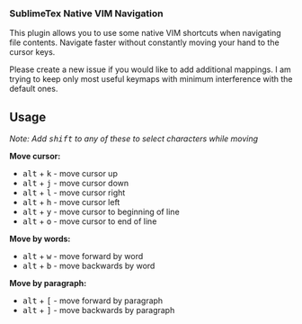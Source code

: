 ### SublimeTex Native VIM Navigation

This plugin allows you to use some native VIM shortcuts when navigating 
file contents. Navigate faster without constantly moving your hand to the 
cursor keys. 

Please create a new issue if you would like to add additional mappings. 
I am trying to keep only most useful keymaps with minimum interference with the
default ones.


## Usage

_Note: Add <kbd>shift</kbd> to any of these to select characters while moving_

**Move cursor:**
* <kbd>alt</kbd> + <kbd>k</kbd> - move cursor up
* <kbd>alt</kbd> + <kbd>j</kbd> - move cursor down
* <kbd>alt</kbd> + <kbd>l</kbd> - move cursor right
* <kbd>alt</kbd> + <kbd>h</kbd> - move cursor left
* <kbd>alt</kbd> + <kbd>y</kbd> - move cursor to beginning of line
* <kbd>alt</kbd> + <kbd>o</kbd> - move cursor to end of line

**Move by words:**
* <kbd>alt</kbd> + <kbd>w</kbd> - move forward by word
* <kbd>alt</kbd> + <kbd>b</kbd> - move backwards by word

**Move by paragraph:**
* <kbd>alt</kbd> + <kbd>[</kbd> - move forward by paragraph
* <kbd>alt</kbd> + <kbd>]</kbd> - move backwards by paragraph

